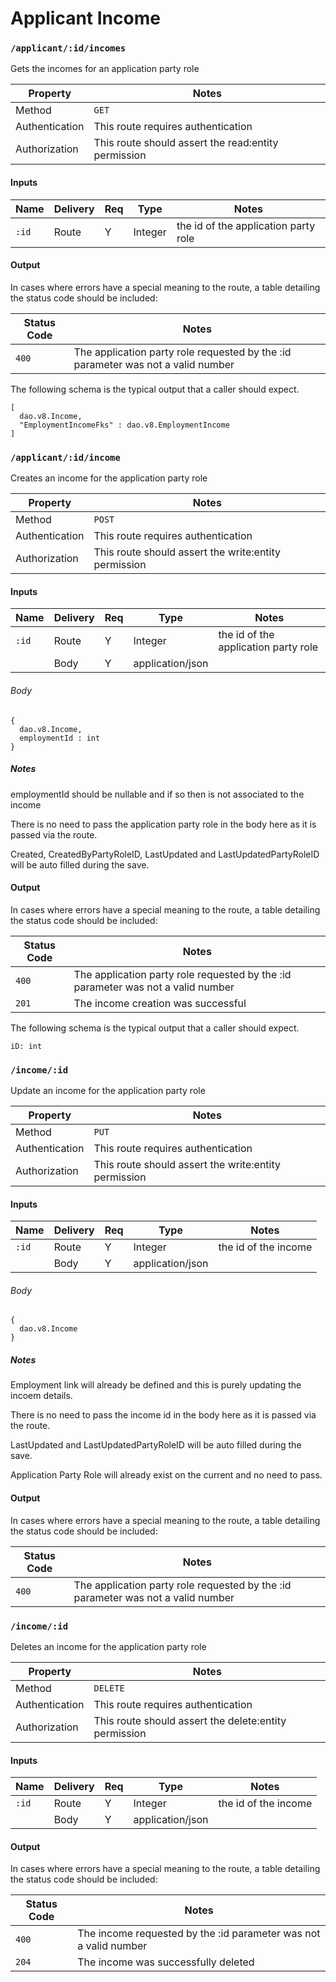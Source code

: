 # Applicant Income


### `/applicant/:id/incomes`

Gets the incomes for an application party role

| Property       | Notes                                                                                |
|----------------|--------------------------------------------------------------------------------------|
| Method         | `GET`                                                                                |
| Authentication | This route requires authentication                                                   |
| Authorization  | This route should assert the read:entity permission                                  |


#### Inputs

| Name                 | Delivery          | Req | Type                     | Notes                           |
|----------------------|-------------------|-----|--------------------------|---------------------------------|
| `:id`                | Route             |  Y  | Integer                  | the id of the application party role |

#### Output

In cases where errors have a special meaning to the route, a table detailing the status code should be included:

| Status Code | Notes                                                                                   |
|-------------|-----------------------------------------------------------------------------------------|
| `400`       | The application party role requested by the :id parameter was not a valid number                                          |


The following schema is the typical output that a caller should expect.

```
[
  dao.v8.Income,
  "EmploymentIncomeFks" : dao.v8.EmploymentIncome
]
```


### `/applicant/:id/income`

Creates an income for the application party role

| Property       | Notes                                                                                |
|----------------|--------------------------------------------------------------------------------------|
| Method         | `POST`                                                                                |
| Authentication | This route requires authentication                                                   |
| Authorization  | This route should assert the write:entity permission                                  |


#### Inputs

| Name                 | Delivery          | Req | Type                     | Notes                           |
|----------------------|-------------------|-----|--------------------------|---------------------------------|
| `:id`                | Route             |  Y  | Integer                  | the id of the application party role |
|                 | Body             |  Y  | application/json                  | |

###### Body

```
{
  dao.v8.Income,
  employmentId : int
}
```

##### Notes

employmentId should be nullable and if so then is not associated to the income

There is no need to pass the application party role in the body here as it is passed via the route.

Created, CreatedByPartyRoleID, LastUpdated and LastUpdatedPartyRoleID will be auto filled during the save.

#### Output


In cases where errors have a special meaning to the route, a table detailing the status code should be included:

| Status Code | Notes                                                                                   |
|-------------|-----------------------------------------------------------------------------------------|
| `400`       | The application party role requested by the :id parameter was not a valid number                                          |
| `201`       | The income creation was successful                                          |


The following schema is the typical output that a caller should expect.

```
iD: int
```

### `/income/:id`

Update an income for the application party role

| Property       | Notes                                                                                |
|----------------|--------------------------------------------------------------------------------------|
| Method         | `PUT`                                                                                |
| Authentication | This route requires authentication                                                   |
| Authorization  | This route should assert the write:entity permission                                  |


#### Inputs

| Name                 | Delivery          | Req | Type                     | Notes                           |
|----------------------|-------------------|-----|--------------------------|---------------------------------|
| `:id`                | Route             |  Y  | Integer                  | the id of the income |
|                 | Body             |  Y  | application/json                  | |

###### Body

```
{
  dao.v8.Income
}
```

##### Notes

Employment link will already be defined and this is purely updating the incoem details.

There is no need to pass the income id in the body here as it is passed via the route.

LastUpdated and LastUpdatedPartyRoleID will be auto filled during the save.

Application Party Role will already exist on the current and no need to pass.

#### Output


In cases where errors have a special meaning to the route, a table detailing the status code should be included:

| Status Code | Notes                                                                                   |
|-------------|-----------------------------------------------------------------------------------------|
| `400`       | The application party role requested by the :id parameter was not a valid number                                          |

### `/income/:id`

Deletes an income for the application party role

| Property       | Notes                                                                                |
|----------------|--------------------------------------------------------------------------------------|
| Method         | `DELETE`                                                                                |
| Authentication | This route requires authentication                                                   |
| Authorization  | This route should assert the delete:entity permission                                  |


#### Inputs

| Name                 | Delivery          | Req | Type                     | Notes                           |
|----------------------|-------------------|-----|--------------------------|---------------------------------|
| `:id`                | Route             |  Y  | Integer                  | the id of the income |
|                 | Body             |  Y  | application/json                  | |

#### Output


In cases where errors have a special meaning to the route, a table detailing the status code should be included:

| Status Code | Notes                                                                                   |
|-------------|-----------------------------------------------------------------------------------------|
| `400`       | The income requested by the :id parameter was not a valid number                                          |
| `204`       | The income was successfully deleted                                          |

